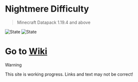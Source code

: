 # Nightmere Difficulty
> Minecraft Datapack 1.19.4 and above

![State](https://img.shields.io/badge/Build_State-Not_yet_available-lightgray)
![State](https://img.shields.io/badge/Build-0-teal)

# Go to [Wiki](Wiki/Home.md)

> [!WARNING]
> This site is working progress.
> Links and text may not be correct!